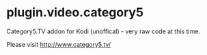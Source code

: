 # plugin.video.category5
Category5.TV addon for Kodi (unoffical) - very raw code at this time.

Please visit http://www.category5.tv/

